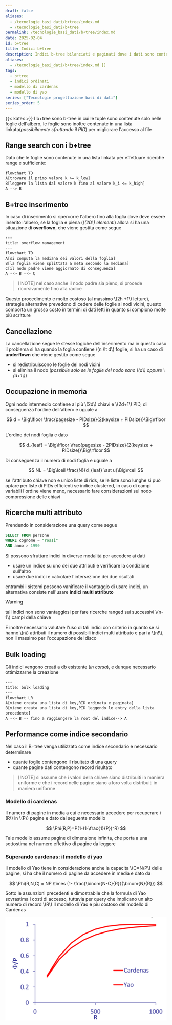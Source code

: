 ```yaml
---
draft: false
aliases:
  - /tecnologie_basi_dati/b+tree/index.md
  - /tecnologie_basi_dati/b+tree
permalink: /tecnologie_basi_dati/b+tree/index.md
date: 2025-02-04
id: b+tree
title: Indici b+tree
description: Indici b-tree bilanciati e paginati dove i dati sono contenuti esclusivamente nelle foglie dell'albero
aliases:
  - /tecnologie_basi_dati/b+tree/index.md []
tags:
  - b+tree
  - indici ordinati
  - modello di cardenas
  - modello di yao
series: ["Tecnologie progettazione basi di dati"]
series_order: 5
---
```


{{< katex >}}
I b+tree sono b-tree in cui le tuple sono contenute solo nelle foglie dell'albero, le foglie sono inoltre contenute in una lista linkata(*possibilmente sfruttando il PID*) per migliorare l'accesso al file

## Range search con i b+tree

Dato che le foglie sono contenute in una lista linkata per effettuare ricerche range e sufficiente:

```mermaid
flowchart TD
A[trovare il primo valore k >= k_low]
B[leggere la lista dal valore k fino al valore k_i <= k_high]
A --> B
```

## B+tree inserimento

In caso di inserimento si ripercorre l'albero fino alla foglia dove deve essere inserito l'albero, se la foglia e piena (*\\(2D\\) elementi*) allora si ha una situazione di **overflown**, che viene gestita come segue

```mermaid
---
title: overflow management
---
flowchart TD
A[si computa la mediana dei valori della foglia]
B[la foglia viene splittata a meta secondo la mediana]
C[il nodo padre viene aggiornato di conseguenza]
A --> B --> C
```

>[!NOTE] nel caso anche il nodo padre sia pieno, si procede ricorsivamente fino alla radice

Questo procedimento e molto costoso (al massimo \\(2h +1\\) letture), strategie alternative prevedono di cedere delle foglie ai nodi vicini, questo comporta un grosso costo in termini di dati letti in quanto si compiono molte più scritture

## Cancellazione

La cancellazione segue le stesse logiche dell'inserimento ma in questo caso il problema si ha quando la foglia contiene \\(n \lt d\\) foglie, si ha un caso di **underflown** che viene gestito come segue

- si redistribuiscono le foglie dei nodi vicini
- si elimina il nodo (*possibile solo se le foglie del nodo sono \\(d\\) oppure \\(d+1\\)*)

## Occupazione in memoria

Ogni nodo intermedio contiene  al più \\(2d\\) chiavi e \\(2d+1\\) PID, di conseguenza l'ordine dell'albero e uguale a

$$
d = \Big\lfloor \frac{pagesize - PIDsize}{2(keysize + PIDsize)}\Big\rfloor
$$

L'ordine dei nodi foglia e dato

$$
d_{leaf} = \Big\lfloor \frac{pagesize - 2PIDsize}{2(keysize + RIDsize)}\Big\rfloor
$$

Di conseguenza il numero di nodi foglia e uguale a

$$
NL = \Big\lceil \frac{N}{d_{leaf} \ast u}\Big\rceil
$$


se l'attributo chiave non e unico liste di rids, se le liste sono lunghe si può optare per liste di PIDs efficienti se indice clustered, in caso di campi variabili l'ordine viene meno, necessario fare considerazioni sul nodo compressione delle chiavi

## Ricerche multi attributo

Prendendo in considerazione una query come segue

```sql
SELECT FROM persone
WHERE cognome = "rossi"
AND anno > 1990
```

Si possono sfruttare indici in diverse modalità per accedere ai dati

- usare un indice su uno dei due attributi e verificare la condizione sull'altro
- usare due indici e calcolare l'intersezione dei due risultati

entrambi i sistemi possono vanificare il vantaggio di usare indici, un alternativa consiste nell'usare **indici multi attributo**

> [!WARNING]
> tali indici non sono vantaggiosi per fare ricerche ranged sui successivi \\(n-1\\) campi della chiave

E inoltre necessario valutare l'uso di tali indici con criterio in quanto se si hanno \\(n\\) attributi il numero di possibili indici multi attributo e pari a \\(n!\\), non il massimo per l'occupazione del disco

## Bulk loading

Gli indici vengono creati a db esistente (*in corsa*), e dunque necessario ottimizzarne la creazione

```mermaid
---
title: bulk loading
---
flowchart LR
A[viene creata una lista di key,RID ordinata e paginata]
B[viene creata una lista di key,PID leggendo le entry della lista precedente]
A --> B -- fino a raggiungere la root del indice--> A
```

## Performance come indice secondario

Nel caso il B+tree venga utilizzato come indice secondario e necessario determinare

- quante foglie contengono il risultato di una query
- quante pagine dati contengono record risultato

>[!NOTE] si assume che i valori della chiave siano distribuiti in maniera uniforme e che i record nelle pagine siano a loro volta distribuiti in maniera uniforme


### Modello di cardenas

Il numero di pagine in media a cui e necessario accedere per recuperare \\(R\\) in \\(P\\) pagine e dato dal seguente modello

$$
\Phi(R,P)=P(1-(1-\frac{1}{P})^R)
$$

Tale modello assume pagine di dimensione infinita, che porta a una sottostima nel numero effettivo di pagine da leggere

### Superando cardenas: il modello di yao

Il modello di Yao tiene in considerazione anche la capacita \\(C=N/P\\) delle pagine, si ha che il numero di pagine da accedere in media e dato da

$$
\Phi(R,N,C) = NP \times (1- \frac{\binom{N-C}{R}}{\binom{N}{R}})
$$

Sotto le assunzioni precedenti e dimostrabile che la formula di Yao sovrastima i costi di accesso, tuttavia per query che implicano un alto numero di record \\(R\\) Il modello di Yao e piu costoso del modello di Cardenas

![](yao_cardenas_performance_estimations.png)

